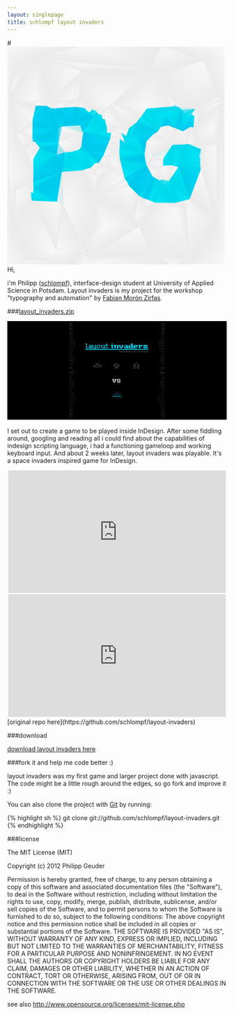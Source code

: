 ```yaml
---
layout: singlepage
title: schlompf layout invaders
---
```


#![AVATAR](assets/images/avatar/schlompf.png) Hi,

i'm Philipp ([schlompf](https://github.com/schlompf)), interface-design student at University of Applied Science in Potsdam. Layout invaders is my project for the workshop "typography and automation" by [Fabian Morón Zirfas](https://github.com/fabiantheblind).

###[layout_invaders.zip](https://github.com/schlompf/layout-invaders/zipball/master)

![layout invaders teaser image](assets/images/teaser/teaser_layout_invaders.png)

I set out to create a game to be played inside InDesign. After some fiddling around, googling and reading all i could find about the capabilities of indesign scripting language, i had a functioning gameloop and working keyboard input. And about 2 weeks later, layout invaders was playable. It's a space invaders inspired game for InDesign.

<div style="width:500px;margin: 0 auto;">
<iframe src="http://player.vimeo.com/video/52374094?byline=0&amp;portrait=0" width="500" height="281" frameborder="0" webkitAllowFullScreen mozallowfullscreen allowFullScreen></iframe>
</div>
<div style="width:500px;margin: 0 auto;">
    <iframe src="http://player.vimeo.com/video/52374094?badge=0&amp;color=ffffff" width="500" height="281" frameborder="0" webkitAllowFullScreen mozallowfullscreen allowFullScreen></iframe>
</div>
[original repo here](https://github.com/schlompf/layout-invaders)

###download


[download layout invaders here](https://github.com/schlompf/layout-invaders/zipball/master)

###fork it and help me code better :)

layout invaders was my first game and larger project done with javascript. The code might be a little rough around the edges, so go fork and improve it :)

You can also clone the project with [Git](http://git-scm.com) by running:  

{% highlight sh %}
git clone git://github.com/schlompf/layout-invaders.git
{% endhighlight %}

###license


The MIT License (MIT)

Copyright (c) 2012 Philipp Geuder

Permission is hereby granted, free of charge, to any person obtaining a copy of this software and associated documentation files (the "Software"), to deal in the Software  without restriction, including without limitation the rights to use, copy, modify, merge, publish, distribute, sublicense, and/or sell copies of the Software, and to  permit persons to whom the Software is furnished to do so, subject to the following conditions:
The above copyright notice and this permission notice shall be included in all copies or substantial portions of the Software.
THE SOFTWARE IS PROVIDED "AS IS", WITHOUT WARRANTY OF ANY KIND, EXPRESS OR IMPLIED, INCLUDING BUT NOT LIMITED TO THE WARRANTIES OF MERCHANTABILITY, FITNESS FOR A  PARTICULAR PURPOSE AND NONINFRINGEMENT. IN NO EVENT SHALL THE AUTHORS OR COPYRIGHT HOLDERS BE LIABLE FOR ANY CLAIM, DAMAGES OR OTHER LIABILITY, WHETHER IN AN ACTION OF  CONTRACT, TORT OR OTHERWISE, ARISING FROM, OUT OF OR IN CONNECTION WITH THE SOFTWARE OR THE USE OR OTHER DEALINGS IN THE SOFTWARE.

see also http://www.opensource.org/licenses/mit-license.php
